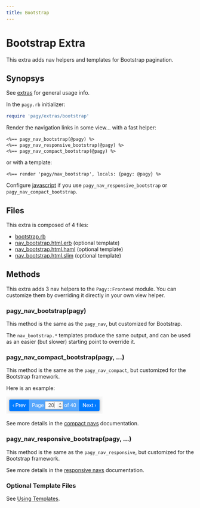 ```yaml
---
title: Bootstrap
---
```

# Bootstrap Extra

This extra adds nav helpers and templates for Bootstrap pagination.

## Synopsys

See [extras](../extras.md) for general usage info.

In the `pagy.rb` initializer:

```ruby
require 'pagy/extras/bootstrap'
```

Render the navigation links in some view...
with a fast helper:

```erb
<%== pagy_nav_bootstrap(@pagy) %>
<%== pagy_nav_responsive_bootstrap(@pagy) %>
<%== pagy_nav_compact_bootstrap(@pagy) %>
```

or with a template:

```erb
<%== render 'pagy/nav_bootstrap', locals: {pagy: @pagy} %>
```

Configure [javascript](../extras.md#javascript) if you use `pagy_nav_responsive_bootstrap` or `pagy_nav_compact_bootstrap`.

## Files

This extra is composed of 4 files:

- [bootstrap.rb](https://github.com/ddnexus/pagy/blob/master/lib/pagy/extras/bootstrap.rb)
- [nav_bootstrap.html.erb](https://github.com/ddnexus/pagy/blob/master/lib/templates/nav_bootstrap.html.erb) (optional template)
- [nav_bootstrap.html.haml](https://github.com/ddnexus/pagy/blob/master/lib/templates/nav_bootstrap.html.haml) (optional template)
- [nav_bootstrap.html.slim](https://github.com/ddnexus/pagy/blob/master/lib/templates/nav_bootstrap.html.slim)  (optional template)

## Methods

This extra adds 3 nav helpers to the `Pagy::Frontend` module. You can customize them by overriding it directly in your own view helper.

### pagy_nav_bootstrap(pagy)

This method is the same as the `pagy_nav`, but customized for Bootstrap.

The `nav_bootstrap.*` templates produce the same output, and can be used as an easier (but slower) starting point to override it.

### pagy_nav_compact_bootstrap(pagy, ...)

This method is the same as the `pagy_nav_compact`, but customized for the Bootstrap framework.

Here is an example:

![pagy-compact](../assets/images/pagy-compact-g.png)

See more details in the [compact navs](navs.md#compact-navs) documentation.

### pagy_nav_responsive_bootstrap(pagy, ...)

This method is the same as the `pagy_nav_responsive`, but customized for the Bootstrap framework.

See more details in the [responsive navs](navs.md#responsive-navs) documentation.

### Optional Template Files

See [Using Templates](../how-to.md#using-templates).
